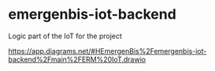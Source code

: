 # emergenbis-iot-backend
Logic part of the IoT for the project

https://app.diagrams.net/#HEmergenBis%2Femergenbis-iot-backend%2Fmain%2FERM%20IoT.drawio
